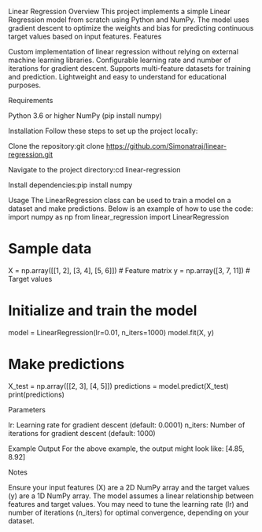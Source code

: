 Linear Regression
Overview
This project implements a simple Linear Regression model from scratch using Python and NumPy. The model uses gradient descent to optimize the weights and bias for predicting continuous target values based on input features.
Features

Custom implementation of linear regression without relying on external machine learning libraries.
Configurable learning rate and number of iterations for gradient descent.
Supports multi-feature datasets for training and prediction.
Lightweight and easy to understand for educational purposes.

Requirements

Python 3.6 or higher
NumPy (pip install numpy)

Installation
Follow these steps to set up the project locally:

Clone the repository:git clone https://github.com/Simonatraj/linear-regression.git


Navigate to the project directory:cd linear-regression


Install dependencies:pip install numpy



Usage
The LinearRegression class can be used to train a model on a dataset and make predictions. Below is an example of how to use the code:
import numpy as np
from linear_regression import LinearRegression

# Sample data
X = np.array([[1, 2], [3, 4], [5, 6]])  # Feature matrix
y = np.array([3, 7, 11])               # Target values

# Initialize and train the model
model = LinearRegression(lr=0.01, n_iters=1000)
model.fit(X, y)

# Make predictions
X_test = np.array([[2, 3], [4, 5]])
predictions = model.predict(X_test)
print(predictions)

Parameters

lr: Learning rate for gradient descent (default: 0.0001)
n_iters: Number of iterations for gradient descent (default: 1000)

Example Output
For the above example, the output might look like:
[4.85, 8.92]

Notes

Ensure your input features (X) are a 2D NumPy array and the target values (y) are a 1D NumPy array.
The model assumes a linear relationship between features and target values.
You may need to tune the learning rate (lr) and number of iterations (n_iters) for optimal convergence, depending on your dataset.

